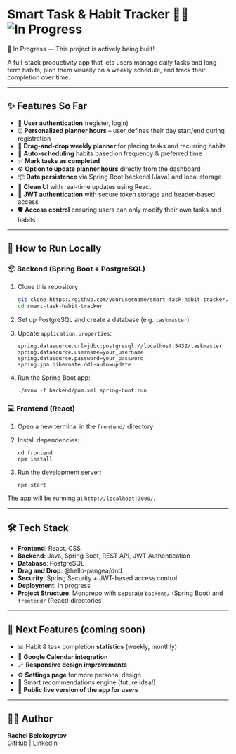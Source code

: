 # Smart Task & Habit Tracker 🧠✅   ![In Progress](https://img.shields.io/badge/Status-%F0%9F%A7%AA%20In%20Progress-blue)
🧪 In Progress — This project is actively being built!


A full-stack productivity app that lets users manage daily tasks and long-term habits, plan them visually on a weekly schedule, and track their completion over time.

---

## ✨ Features So Far

- 🔐 **User authentication** (register, login)
- ⏰ **Personalized planner hours** – user defines their day start/end during registration
- 📅 **Drag-and-drop weekly planner** for placing tasks and recurring habits
- 🤖 **Auto-scheduling** habits based on frequency & preferred time
- ✅ **Mark tasks as completed**
- ⚙️ **Option to update planner hours** directly from the dashboard
- 📦 **Data persistence** via Spring Boot backend (Java) and local storage
- 🎨 **Clean UI** with real-time updates using React
- 🔐 **JWT authentication** with secure token storage and header-based access
- 🛡️ **Access control** ensuring users can only modify their own tasks and habits


---

## 🚀 How to Run Locally

### 📦 Backend (Spring Boot + PostgreSQL)

1. Clone this repository  
   ```bash
   git clone https://github.com/yourusername/smart-task-habit-tracker.git
   cd smart-task-habit-tracker
   ```

2. Set up PostgreSQL and create a database (e.g. `taskmaster`)
3. Update `application.properties`:
   ```properties
   spring.datasource.url=jdbc:postgresql://localhost:5432/taskmaster
   spring.datasource.username=your_username
   spring.datasource.password=your_password
   spring.jpa.hibernate.ddl-auto=update
   ```

4. Run the Spring Boot app:
   ```
   ./mvnw -f backend/pom.xml spring-boot:run
   ```

### 💻 Frontend (React)

1. Open a new terminal in the `frontend/` directory
2. Install dependencies:
   ```
   cd frontend
   npm install
   ```

3. Run the development server:
   ```
   npm start
   ```

The app will be running at `http://localhost:3000/`.

---

## 🛠️ Tech Stack

- **Frontend**: React, CSS
- **Backend**: Java, Spring Boot, REST API, JWT Authentication
- **Database**: PostgreSQL
- **Drag and Drop**: @hello-pangea/dnd
- **Security**: Spring Security + JWT-based access control
- **Deployment**: In progress
- **Project Structure**: Monorepo with separate `backend/` (Spring Boot) and `frontend/` (React) directories


---

## 📌 Next Features (coming soon)

- 📊 Habit & task completion **statistics** (weekly, monthly)
- 🔄 **Google Calendar integration**
- 🪄 **Responsive design improvements**
- ⚙️ **Settings page** for more personal design
- 🧠 Smart recommendations engine (future idea!)
- 🚀 **Public live version of the app for users**

---

## 🙋‍♀️ Author

**Rachel Belokopytov**  
[GitHub](https://github.com/RachelB9913) | [LinkedIn](https://www.linkedin.com/in/rachel-belokopytov/)

